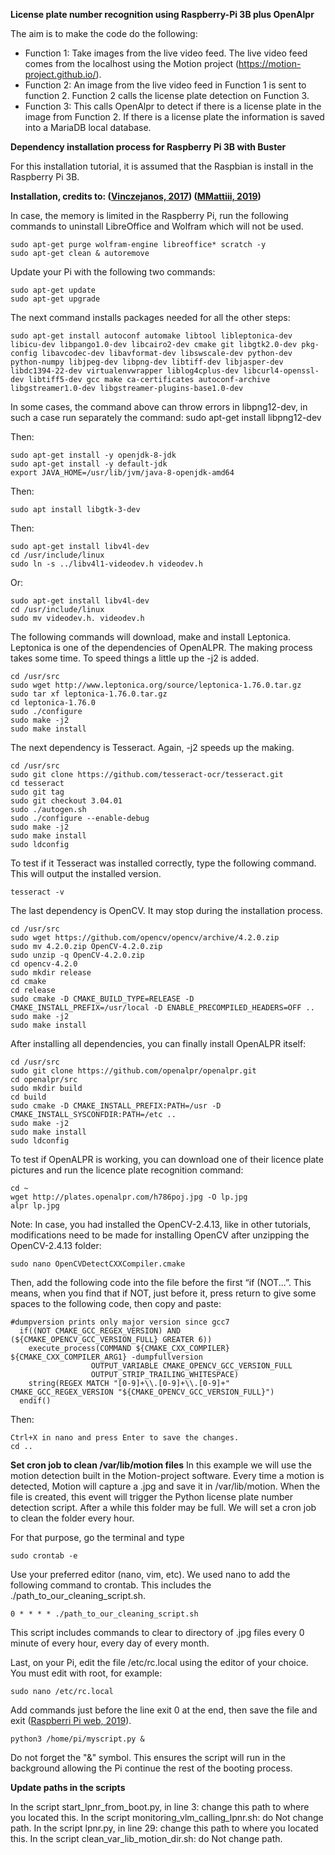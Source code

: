 **License plate number recognition using Raspberry-Pi 3B plus OpenAlpr**

The aim is to make the code do the following: 

- Function 1: Take images from the live video feed. The live video feed comes from the localhost using the Motion project (https://motion-project.github.io/). 
- Function 2: An image from the live video feed in Function 1 is sent to function 2. Function 2 calls the license plate detection on Function 3. 
- Function 3: This calls OpenAlpr to detect if there is a license plate in the image from Function 2. If there is a license plate the information is saved into a MariaDB local database.

**Dependency installation process for Raspberry Pi 3B with Buster**

For this installation tutorial, it is assumed that the Raspbian is install in the Raspberry Pi 3B.

**Installation, credits to: ([Vinczejanos, 2017](https://blog.vinczejanos.info/2017/05/01/install-openalpr-on-raspberry-pi-3-part-2/)) ([MMattiii, 2019](https://www.reddit.com/r/raspberry_pi/comments/baxwz5/how_to_install_openalpr_on_raspberry_pi/))**

In case, the memory is limited in the Raspberry Pi, run the following commands to uninstall LibreOffice and Wolfram which will not be used.
```
sudo apt-get purge wolfram-engine libreoffice* scratch -y
sudo apt-get clean & autoremove
```
Update your Pi with the following two commands:
```
sudo apt-get update
sudo apt-get upgrade
```
The next command installs packages needed for all the other steps:
```
sudo apt-get install autoconf automake libtool libleptonica-dev libicu-dev libpango1.0-dev libcairo2-dev cmake git libgtk2.0-dev pkg-config libavcodec-dev libavformat-dev libswscale-dev python-dev python-numpy libjpeg-dev libpng-dev libtiff-dev libjasper-dev libdc1394-22-dev virtualenvwrapper liblog4cplus-dev libcurl4-openssl-dev libtiff5-dev gcc make ca-certificates autoconf-archive libgstreamer1.0-dev libgstreamer-plugins-base1.0-dev
```
In some cases, the command above can throw errors in libpng12-dev, in such a case run separately the command:
sudo apt-get install libpng12-dev

Then:
```
sudo apt-get install -y openjdk-8-jdk
sudo apt-get install -y default-jdk
export JAVA_HOME=/usr/lib/jvm/java-8-openjdk-amd64
```
Then:
```
sudo apt install libgtk-3-dev
```
Then:
```
sudo apt-get install libv4l-dev
cd /usr/include/linux
sudo ln -s ../libv4l1-videodev.h videodev.h
```
Or:
```
sudo apt-get install libv4l-dev
cd /usr/include/linux
sudo mv videodev.h. videodev.h
```
The following commands will download, make and install Leptonica. Leptonica is one of the dependencies of OpenALPR.
The making process takes some time. To speed things a little up the -j2 is added.
```
cd /usr/src
sudo wget http://www.leptonica.org/source/leptonica-1.76.0.tar.gz
sudo tar xf leptonica-1.76.0.tar.gz
cd leptonica-1.76.0
sudo ./configure
sudo make -j2
sudo make install
```
The next dependency is Tesseract. Again, -j2 speeds up the making.
```
cd /usr/src
sudo git clone https://github.com/tesseract-ocr/tesseract.git
cd tesseract
sudo git tag
sudo git checkout 3.04.01
sudo ./autogen.sh
sudo ./configure --enable-debug
sudo make -j2
sudo make install
sudo ldconfig
```
To test if it Tesseract was installed correctly, type the following command. This will output the installed version.
```
tesseract -v
```
The last dependency is OpenCV. It may stop during the installation process.
```
cd /usr/src
sudo wget https://github.com/opencv/opencv/archive/4.2.0.zip
sudo mv 4.2.0.zip OpenCV-4.2.0.zip
sudo unzip -q OpenCV-4.2.0.zip
cd opencv-4.2.0
sudo mkdir release
cd cmake
cd release
sudo cmake -D CMAKE_BUILD_TYPE=RELEASE -D CMAKE_INSTALL_PREFIX=/usr/local -D ENABLE_PRECOMPILED_HEADERS=OFF ..
sudo make -j2
sudo make install
```
After installing all dependencies, you can finally install OpenALPR itself:
```
cd /usr/src
sudo git clone https://github.com/openalpr/openalpr.git
cd openalpr/src
sudo mkdir build
cd build
sudo cmake -D CMAKE_INSTALL_PREFIX:PATH=/usr -D CMAKE_INSTALL_SYSCONFDIR:PATH=/etc ..
sudo make -j2
sudo make install
sudo ldconfig
```
To test if OpenALPR is working, you can download one of their licence plate pictures and run the licence plate recognition command:
```
cd ~
wget http://plates.openalpr.com/h786poj.jpg -O lp.jpg
alpr lp.jpg
```
Note: In case, you had installed the OpenCV-2.4.13, like in other tutorials, modifications need to be made for installing OpenCV after unzipping the OpenCV-2.4.13 folder:
```
sudo nano OpenCVDetectCXXCompiler.cmake
```
Then, add the following code into the file before the first “if (NOT...”. This means, when you find that if NOT, just before it, press return to give some spaces to the following code, then copy and paste:
```
#dumpversion prints only major version since gcc7
  if((NOT CMAKE_GCC_REGEX_VERSION) AND (${CMAKE_OPENCV_GCC_VERSION_FULL} GREATER 6))
    execute_process(COMMAND ${CMAKE_CXX_COMPILER} ${CMAKE_CXX_COMPILER_ARG1} -dumpfullversion
                  OUTPUT_VARIABLE CMAKE_OPENCV_GCC_VERSION_FULL
                  OUTPUT_STRIP_TRAILING_WHITESPACE)
    string(REGEX MATCH "[0-9]+\\.[0-9]+\\.[0-9]+" CMAKE_GCC_REGEX_VERSION "${CMAKE_OPENCV_GCC_VERSION_FULL}")
  endif()
```
Then:
```
Ctrl+X in nano and press Enter to save the changes.
cd ..
```
**Set cron job to clean /var/lib/motion files**
In this example we will use the motion detection built in the Motion-project software. Every time a motion is detected, Motion will capture a .jpg and save it in /var/lib/motion. When the file is created, this event will trigger the Python license plate number detection script. After a while this folder may be full. We will set a cron job to clean the folder every hour.

For that purpose, go the terminal and type
```
sudo crontab -e
```
Use your preferred editor (nano, vim, etc). We used nano to add the following command to crontab. This includes the ./path_to_our_cleaning_script.sh.
```
0 * * * * ./path_to_our_cleaning_script.sh
```
This script includes commands to clear to directory of .jpg files every 0 minute of every hour, every day of every month.

Last, on your Pi, edit the file /etc/rc.local using the editor of your choice. You must edit with root, for example:
```
sudo nano /etc/rc.local
```
Add commands just before the line exit 0 at the end, then save the file and exit ([Raspberri Pi web, 2019](https://www.raspberrypi.org/documentation/linux/usage/rc-local.md)).
```
python3 /home/pi/myscript.py &
```
Do not forget the "&" symbol. This ensures the script will run in the background allowing the Pi continue the rest of the booting process.

**Update paths in the scripts**

In the script start_lpnr_from_boot.py, in line 3: change this path to where you located this.
In the script monitoring_vlm_calling_lpnr.sh: do Not change path.
In the script lpnr.py, in line 29: change this path to where you located this.
In the script clean_var_lib_motion_dir.sh: do Not change path.
